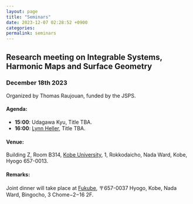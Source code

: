 ```yaml
---
layout: page
title: "Seminars"
date: 2023-12-07 02:28:52 +0900
categories:
permalink: seminars
---
```


## Research meeting on Integrable Systems, Harmonic Maps and Surface Geometry

### December 18th 2023

Organized by Thomas Raujouan, funded by the JSPS.

#### Agenda:

- **15:00**: Udagawa Kyu, Title TBA.
- **16:00**: [Lynn Heller][lynn], Title TBA.

#### Venue:
Building Z, Room B314, 
[Kobe University][kobe-u], 1, Rokkodaicho, Nada Ward, Kobe, Hyogo 657-0013.

#### Remarks:

Joint dinner will take place at [Fukube][fukube], 〒657-0037 Hyogo, Kobe, Nada Ward, Bingocho, 3 Chome−2−16 2F.

[lynn]:https://bimsa.net:10000/research/geometriewerkstatt2022/lynnheller.html
[fukube]:https://maps.app.goo.gl/aTyABDkr64No3hxx8
[kobe-u]:https://maps.app.goo.gl/wf946v53NQRFtxt19